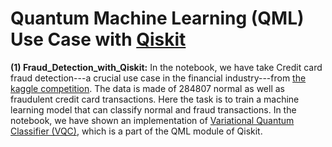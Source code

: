 # Quantum Machine Learning (QML) Use Case with [Qiskit](https://qiskit.org/)

__(1) Fraud_Detection_with_Qiskit:__ In the notebook, we have take Credit card fraud detection---a crucial use case in the financial industry---from [the kaggle competition](https://www.kaggle.com/datasets/mlg-ulb/creditcardfraud).
The data is made of 284807 normal as well as fraudulent credit card transactions. Here the task is to train a machine learning model that can classify normal and fraud transactions. In the notebook, we have shown an implementation of [Variational Quantum Classifier (VQC)](https://qiskit.org/documentation/stable/0.19/stubs/qiskit.aqua.algorithms.VQC.html#qiskit.aqua.algorithms.VQC), which is a part of the QML module of Qiskit.
